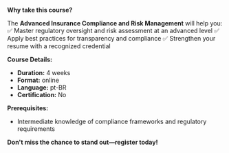 **Why take this course?**

The **Advanced Insurance Compliance and Risk Management** will help you:
✅ Master regulatory oversight and risk assessment at an advanced level
✅ Apply best practices for transparency and compliance
✅ Strengthen your resume with a recognized credential

**Course Details:**
- **Duration:** 4 weeks
- **Format:** online
- **Language:** pt-BR
- **Certification:** No

**Prerequisites:**
- Intermediate knowledge of compliance frameworks and regulatory requirements

**Don't miss the chance to stand out—register today!**